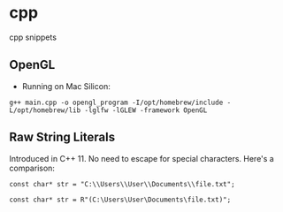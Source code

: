 # cpp
cpp snippets

## OpenGL
* Running on Mac Silicon:
```
g++ main.cpp -o opengl_program -I/opt/homebrew/include -L/opt/homebrew/lib -lglfw -lGLEW -framework OpenGL
```

## Raw String Literals
Introduced in C++ 11. No need to escape for special characters. Here's a comparison:
```
const char* str = "C:\\Users\\User\\Documents\\file.txt";
```
```
const char* str = R"(C:\Users\User\Documents\file.txt)";
```